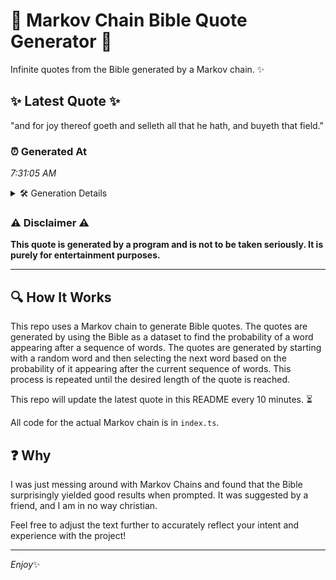 # 📖 Markov Chain Bible Quote Generator 📖

Infinite quotes from the Bible generated by a Markov chain. ✨

## ✨ Latest Quote ✨
"and for joy thereof goeth and selleth all that he hath, and buyeth that field."

### ⏰ Generated At
*7:31:05 AM*

<details>
    <summary>🛠️ Generation Details</summary>
    <p>
        <strong>🌱 Seed:</strong> and<br>
        <strong>🔄 Iterations:</strong> 14<br>
        <strong>📜 Context History:</strong><br>[ and ]: for<br>[ and, for ]: joy<br>[ and, for, joy ]: thereof<br>[ and, for, joy, thereof ]: goeth<br>[ and, for, joy, thereof, goeth ]: and<br>[ and, for, joy, thereof, goeth, and ]: selleth<br>[ for, joy, thereof, goeth, and, selleth ]: all<br>[ joy, thereof, goeth, and, selleth, all ]: that<br>[ thereof, goeth, and, selleth, all, that ]: he<br>[ goeth, and, selleth, all, that, he ]: hath,<br>[ and, selleth, all, that, he, hath, ]: and<br>[ selleth, all, that, he, hath,, and ]: buyeth<br>[ all, that, he, hath,, and, buyeth ]: that<br>[ that, he, hath,, and, buyeth, that ]: field.<br>
    </p>
</details>

### ⚠️ Disclaimer ⚠️
**This quote is generated by a program and is not to be taken seriously. It is purely for entertainment purposes.**

---

## 🔍 How It Works

This repo uses a Markov chain to generate Bible quotes. The quotes are generated by using the Bible as a dataset to find the probability of a word appearing after a sequence of words. The quotes are generated by starting with a random word and then selecting the next word based on the probability of it appearing after the current sequence of words. This process is repeated until the desired length of the quote is reached.

This repo will update the latest quote in this README every 10 minutes. ⏳

All code for the actual Markov chain is in `index.ts`.

## ❓ Why

I was just messing around with Markov Chains and found that the Bible surprisingly yielded good results when prompted. 
It was suggested by a friend, and I am in no way christian.

Feel free to adjust the text further to accurately reflect your intent and experience with the project!

---

*Enjoy*✨
